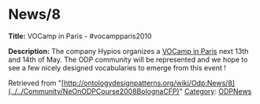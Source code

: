 #  News/8


__Title:__ VOCamp in Paris - #vocampparis2010


__Description:__ The company Hypios organizes a [VOCamp in Paris](http://vocamp.org/wiki/HypiosVoCampParisMay2010 "http://vocamp.org/wiki/HypiosVoCampParisMay2010") next 13th and 14th of May. The ODP community will be represented and we hope to see a few nicely designed vocabularies to emerge from this event ! 





Retrieved from "[http://ontologydesignpatterns.org/wiki/Odp:News/8](../../Community/NeOnODPCourse2008BolognaCFP)"
 [Category](http://ontologydesignpatterns.org/wiki/Special:Categories "Special:Categories"): [ODPNews](../../Category/ODPNews "Category:ODPNews")